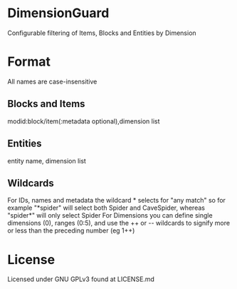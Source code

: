 DimensionGuard
==============

Configurable filtering of Items, Blocks and Entities by Dimension

Format
==============
All names are case-insensitive

Blocks and Items
--------------
modid:block/item(:metadata optional),dimension list

Entities
--------------
entity name, dimension list

Wildcards
--------------
For IDs, names and metadata the wildcard * selects for "any match" so for example "\*spider" will select both Spider and CaveSpider, whereas "spider\*" will only select Spider
For Dimensions you can define single dimensions (0), ranges (0:5), and use the ++ or -- wildcards to signify more or less than the preceding number (eg 1++)


License
==============

Licensed under GNU GPLv3 found at LICENSE.md
